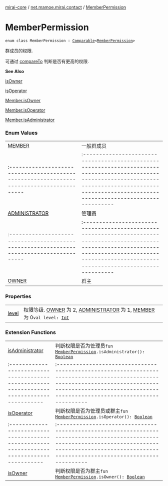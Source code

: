[mirai-core](../../index.md) / [net.mamoe.mirai.contact](../index.md) / [MemberPermission](./index.md)

# MemberPermission

`enum class MemberPermission : `[`Comparable`](https://kotlinlang.org/api/latest/jvm/stdlib/kotlin/-comparable/index.html)`<`[`MemberPermission`](./index.md)`>`

群成员的权限.

可通过 [compareTo](https://kotlinlang.org/api/latest/jvm/stdlib/kotlin/-enum/compare-to.html) 判断是否有更高的权限.

**See Also**

[isOwner](../is-owner.md)

[isOperator](../is-operator.md)

[Member.isOwner](../is-owner.md)

[Member.isOperator](../is-operator.md)

[Member.isAdministrator](../is-administrator.md)

### Enum Values
|||
|:----------------------------------------------------------------------------------------|:---------------------------------------------------------------------------------------------------------------------------------------------------------------------------------------------------------|
| [MEMBER](-m-e-m-b-e-r.md) | 一般群成员 ||||
|:----------------------------------------------------------------------------------------|:---------------------------------------------------------------------------------------------------------------------------------------------------------------------------------------------------------|
| [ADMINISTRATOR](-a-d-m-i-n-i-s-t-r-a-t-o-r.md) | 管理员 ||||
|:----------------------------------------------------------------------------------------|:---------------------------------------------------------------------------------------------------------------------------------------------------------------------------------------------------------|
| [OWNER](-o-w-n-e-r.md) | 群主 |

### Properties
|||
|:----------------------------------------------------------------------------------------|:---------------------------------------------------------------------------------------------------------------------------------------------------------------------------------------------------------|
| [level](level.md) | 权限等级. [OWNER](-o-w-n-e-r.md) 为 2, [ADMINISTRATOR](-a-d-m-i-n-i-s-t-r-a-t-o-r.md) 为 1, [MEMBER](-m-e-m-b-e-r.md) 为 0`val level: `[`Int`](https://kotlinlang.org/api/latest/jvm/stdlib/kotlin/-int/index.html) |

### Extension Functions
|||
|:----------------------------------------------------------------------------------------|:---------------------------------------------------------------------------------------------------------------------------------------------------------------------------------------------------------|
| [isAdministrator](../is-administrator.md) | 判断权限是否为管理员`fun `[`MemberPermission`](./index.md)`.isAdministrator(): `[`Boolean`](https://kotlinlang.org/api/latest/jvm/stdlib/kotlin/-boolean/index.html) ||||
|:----------------------------------------------------------------------------------------|:---------------------------------------------------------------------------------------------------------------------------------------------------------------------------------------------------------|
| [isOperator](../is-operator.md) | 判断权限是否为管理员或群主`fun `[`MemberPermission`](./index.md)`.isOperator(): `[`Boolean`](https://kotlinlang.org/api/latest/jvm/stdlib/kotlin/-boolean/index.html) ||||
|:----------------------------------------------------------------------------------------|:---------------------------------------------------------------------------------------------------------------------------------------------------------------------------------------------------------|
| [isOwner](../is-owner.md) | 判断权限是否为群主`fun `[`MemberPermission`](./index.md)`.isOwner(): `[`Boolean`](https://kotlinlang.org/api/latest/jvm/stdlib/kotlin/-boolean/index.html) |

